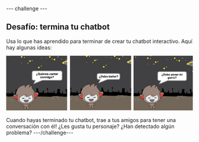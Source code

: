 \--- challenge \---

## Desafío: termina tu chatbot

Usa lo que has aprendido para terminar de crear tu chatbot interactivo. Aquí hay algunas ideas:

![Ideas de ChatBot](images/chatbot-ideas.png)

Cuando hayas terminado tu chatbot, trae a tus amigos para tener una conversación con él! ¿Les gusta tu personaje? ¿Han detectado algún problema? \---/challenge\---